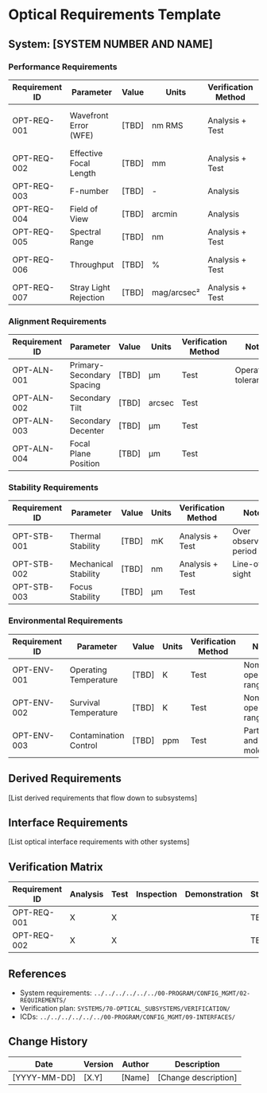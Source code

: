 # Optical Requirements Template

## System: [SYSTEM NUMBER AND NAME]

### Performance Requirements

| Requirement ID | Parameter | Value | Units | Verification Method | Notes |
|----------------|-----------|-------|-------|---------------------|-------|
| OPT-REQ-001 | Wavefront Error (WFE) | [TBD] | nm RMS | Analysis + Test | End-to-end including thermal |
| OPT-REQ-002 | Effective Focal Length | [TBD] | mm | Analysis + Test | |
| OPT-REQ-003 | F-number | [TBD] | - | Analysis | |
| OPT-REQ-004 | Field of View | [TBD] | arcmin | Analysis | |
| OPT-REQ-005 | Spectral Range | [TBD] | nm | Analysis + Test | |
| OPT-REQ-006 | Throughput | [TBD] | % | Analysis + Test | Total system throughput |
| OPT-REQ-007 | Stray Light Rejection | [TBD] | mag/arcsec² | Analysis + Test | |

### Alignment Requirements

| Requirement ID | Parameter | Value | Units | Verification Method | Notes |
|----------------|-----------|-------|-------|---------------------|-------|
| OPT-ALN-001 | Primary-Secondary Spacing | [TBD] | μm | Test | Operational tolerance |
| OPT-ALN-002 | Secondary Tilt | [TBD] | arcsec | Test | |
| OPT-ALN-003 | Secondary Decenter | [TBD] | μm | Test | |
| OPT-ALN-004 | Focal Plane Position | [TBD] | μm | Test | |

### Stability Requirements

| Requirement ID | Parameter | Value | Units | Verification Method | Notes |
|----------------|-----------|-------|-------|---------------------|-------|
| OPT-STB-001 | Thermal Stability | [TBD] | mK | Analysis + Test | Over observation period |
| OPT-STB-002 | Mechanical Stability | [TBD] | nm | Analysis + Test | Line-of-sight |
| OPT-STB-003 | Focus Stability | [TBD] | μm | Test | |

### Environmental Requirements

| Requirement ID | Parameter | Value | Units | Verification Method | Notes |
|----------------|-----------|-------|-------|---------------------|-------|
| OPT-ENV-001 | Operating Temperature | [TBD] | K | Test | Nominal operating range |
| OPT-ENV-002 | Survival Temperature | [TBD] | K | Test | Non-operating range |
| OPT-ENV-003 | Contamination Control | [TBD] | ppm | Test | Particulate and molecular |

## Derived Requirements

[List derived requirements that flow down to subsystems]

## Interface Requirements

[List optical interface requirements with other systems]

## Verification Matrix

| Requirement ID | Analysis | Test | Inspection | Demonstration | Status |
|----------------|----------|------|------------|---------------|--------|
| OPT-REQ-001 | X | X | | | TBD |
| OPT-REQ-002 | X | X | | | TBD |

## References

- System requirements: `../../../../../../00-PROGRAM/CONFIG_MGMT/02-REQUIREMENTS/`
- Verification plan: `SYSTEMS/70-OPTICAL_SUBSYSTEMS/VERIFICATION/`
- ICDs: `../../../../../../00-PROGRAM/CONFIG_MGMT/09-INTERFACES/`

## Change History

| Date | Version | Author | Description |
|------|---------|--------|-------------|
| [YYYY-MM-DD] | [X.Y] | [Name] | [Change description] |
